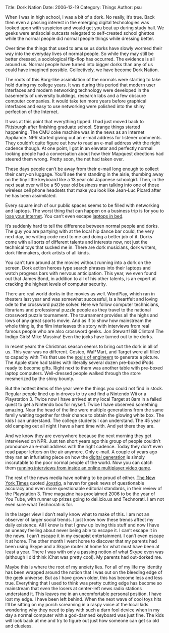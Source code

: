 Title: Dork Nation
Date: 2006-12-19
Category: Things
Author: psu

When I was in high school, I was a bit of a dork. No really, it’s true. Back then even a passing interest in the emerging digital technologies was looked upon with suspicion and would get you beat up during study hall. We geeks were antisocial outcasts relegated to self-created school ghettos while the normal people did normal people things while dressing better.

Over time the things that used to amuse us dorks have slowly wormed their way into the everyday lives of normal people. So while they may still be better dressed, a sociological flip-flop has occurred. The evidence is all around us. Normal people have turned into bigger dorks than any of us could have imagined possible. Collectively, we have become Dork Nation.

The roots of this Borg-like assimilation of the normals were starting to take hold during my college years. It was during this period that modern user interfaces and modern networking technology were developed in the basements of university buildings, research labs and a few obscure computer companies. It would take ten more years before graphical interfaces and easy to use networking were polished into the shiny perfection of the Internet.

It was at this point that everything tipped. I had just moved back to Pittsburgh after finishing graduate school. Strange things started happening. The CMU coke machine was in the news as an Internet Appliance. NPR started giving out an e-mail address for listener comments. They couldn’t quite figure out how to read an e-mail address with the right cadence though. At one point, I got in an elevator and perfectly normal looking people had a conversation about how their Mapquest directions had steered them wrong. Pretty soon, the net had taken over.

These days people can’t be away from their e-mail long enough to collect their carry-on luggage. You’ll see them standing in the aisle, thumbing away on the tiny little keyboard like a 13 year old Japanese schoolgirl. Then, in the next seat over will be a 50 year old business man talking into one of those wireless cell phone headsets that make you look like Jean-Luc Picard after he has been assimilated.

Every square inch of our public spaces seems to be filled with networking and laptops. The worst thing that can happen on a business trip is for you to <a href="http://www.nytimes.com/2006/12/19/business/19connect.html?_r=2&oref=slogin&">lose your Internet</a>. You can’t even escape <a href="http://www.nytimes.com/2006/08/24/fashion/thursdaystyles/24laptop.html?pagewanted=all">laptops in bed</a>.

It’s suddenly hard to tell the difference between normal people and dorks. The guy you are partying with at the local hip dance bar could, the very next day, be writing code next to me and doing a better job of it. Dorks come with all sorts of different talents and interests now, not just the technical toys that sucked me in. There are dork musicians, dork writers, dork filmmakers, dork artists of all kinds.

You can’t turn around at the movies without running into a dork on the screen. Dork action heroes type search phrases into their laptops and watch progress bars with nervous anticipation. This year, we even found out that James Bond, in addition to all of his other talents, is an expert at cracking the highest levels of computer security.

There are real world dorks in the movies as well. WordPlay, which ran in theaters last year and was somewhat successful, is a heartfelt and loving ode to the crossword puzzle solver. Here we follow computer technicians, librarians and professional puzzle people as they travel to the national crossword puzzle tournament. The tournament provides all the highs and lows of any great sports movie. And as if to show how mainstream the whole thing is, the film interleaves this story with interviews from real famous people who are also crossword geeks. Jon Stewart! Bill Clinton! The Indigo Girls! Mike Mussina! Even the jocks have turned out to be dorks.

In recent years the Christmas season seems to bring out the dork in all of us. This year was no different. Costco, Wal*Mart, and Target were all filled to capacity with TVs that use the <a href="http://mutable-states.com/deal-with-the-devil.html">souls of engineers</a> to generate a picture. The Apple store had tables with literally several dozen pre-boxed iPods ready to become gifts. Right next to them was another table with pre-boxed laptop computers. Well-dressed people walked through the store mesmerized by the shiny bounty.

But the hottest items of the year were the things you could not find in stock. Regular people lined up in droves to try and find a Nintendo Wii or a Playstation 3. Twice now I have arrived at my local Target at 8am in a failed quest to get a Nintendo box for myself. Twice I have observed something amazing. Near the head of the line were multiple generations from the same family waiting together for their chance to obtain the glowing white box. The kids I can understand. The college students I can understand. The 45 year old camping out all night I have a hard time with. And yet there they are.

And we know they are everywhere because the next morning they get interviewed on NPR. Just ten short years ago this group of people couldn’t pronounce an e-mail address with the right cadence. Today they don’t even read paper letters on the air anymore. Only e-mail. A couple of years ago they ran an infuriating piece on how the <a href="http://mutable-states.com/digital-generational-stupidity.html">digital generation</a> is simply inscrutable to the poor normal people of the world. Now you can catch them <a href="http://www.npr.org/templates/story/story.php?storyId=6431819">running interviews from inside an online multiplayer video game</a>.

The rest of the news media have nothing to be proud of either. <a href="http://nytimes.com/">The New York Times</a> quoted <a href="http://joystiq.com/">Joystiq</a>, a haven for geek news of questionable accuracy and even more questionable editorial standards, in their review of the Playstation 3. Time magazine has proclaimed 2006 to be the year of You Tube, with runner up prizes going to del.icio.us and Technorati. I am not even sure what Technorati is for.

In the larger view I don’t really know what to make of this. I am not an observer of larger social trends. I just know how these trends affect my daily existence. All I know is that I grew up loving this stuff and now I have an uneasy feeling about never being able to escape it. I can’t escape it in the news. I can’t escape it in my escapist entertainment. I can’t even escape it at home. The other month I went home to discover that my parents had been using Skype and a Skype router at home for what must have been at least a year. There I was with only a passing notion of what Skype even was (although I did think iChat was pretty cool). My parents had out-dorked me.

Maybe this is where the root of my anxiety lies. For all of my life my identity has been wrapped around the notion that I was out on the bleeding edge of the geek universe. But as I have grown older, this has become less and less true. Everything that I used to think was pretty cutting edge has become so mainstream that even the losers at center-left news radio stations understand it. This leaves me in an uncomfortable personal position. I have lost my edge. I have been left behind. When the next wave of cool toys hits I’ll be sitting on my porch screaming in a raspy voice at the local kids wondering why they need to play with such a darn fool device when in my day a normal computer with a god-damned keyboard was just fine. The kids will look back at me and try to figure out just how someone can get so old and clueless.

